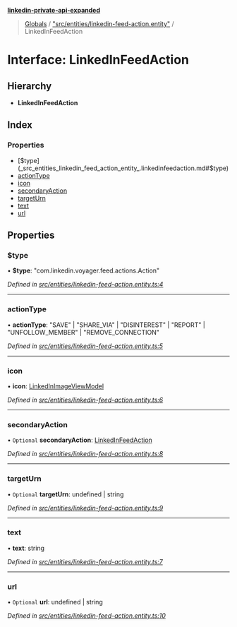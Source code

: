 **[linkedin-private-api-expanded](../README.md)**

> [Globals](../globals.md) / ["src/entities/linkedin-feed-action.entity"](../modules/_src_entities_linkedin_feed_action_entity_.md) / LinkedInFeedAction

# Interface: LinkedInFeedAction

## Hierarchy

* **LinkedInFeedAction**

## Index

### Properties

* [$type](_src_entities_linkedin_feed_action_entity_.linkedinfeedaction.md#$type)
* [actionType](_src_entities_linkedin_feed_action_entity_.linkedinfeedaction.md#actiontype)
* [icon](_src_entities_linkedin_feed_action_entity_.linkedinfeedaction.md#icon)
* [secondaryAction](_src_entities_linkedin_feed_action_entity_.linkedinfeedaction.md#secondaryaction)
* [targetUrn](_src_entities_linkedin_feed_action_entity_.linkedinfeedaction.md#targeturn)
* [text](_src_entities_linkedin_feed_action_entity_.linkedinfeedaction.md#text)
* [url](_src_entities_linkedin_feed_action_entity_.linkedinfeedaction.md#url)

## Properties

### $type

•  **$type**: \"com.linkedin.voyager.feed.actions.Action\"

*Defined in [src/entities/linkedin-feed-action.entity.ts:4](https://github.com/khanhtranngoccva/linkedin-private-api/blob/e33dfd5/src/entities/linkedin-feed-action.entity.ts#L4)*

___

### actionType

•  **actionType**: \"SAVE\" \| \"SHARE\_VIA\" \| \"DISINTEREST\" \| \"REPORT\" \| \"UNFOLLOW\_MEMBER\" \| \"REMOVE\_CONNECTION\"

*Defined in [src/entities/linkedin-feed-action.entity.ts:5](https://github.com/khanhtranngoccva/linkedin-private-api/blob/e33dfd5/src/entities/linkedin-feed-action.entity.ts#L5)*

___

### icon

•  **icon**: [LinkedInImageViewModel](_src_entities_linkedin_image_view_model_entity_.linkedinimageviewmodel.md)

*Defined in [src/entities/linkedin-feed-action.entity.ts:6](https://github.com/khanhtranngoccva/linkedin-private-api/blob/e33dfd5/src/entities/linkedin-feed-action.entity.ts#L6)*

___

### secondaryAction

• `Optional` **secondaryAction**: [LinkedInFeedAction](_src_entities_linkedin_feed_action_entity_.linkedinfeedaction.md)

*Defined in [src/entities/linkedin-feed-action.entity.ts:8](https://github.com/khanhtranngoccva/linkedin-private-api/blob/e33dfd5/src/entities/linkedin-feed-action.entity.ts#L8)*

___

### targetUrn

• `Optional` **targetUrn**: undefined \| string

*Defined in [src/entities/linkedin-feed-action.entity.ts:9](https://github.com/khanhtranngoccva/linkedin-private-api/blob/e33dfd5/src/entities/linkedin-feed-action.entity.ts#L9)*

___

### text

•  **text**: string

*Defined in [src/entities/linkedin-feed-action.entity.ts:7](https://github.com/khanhtranngoccva/linkedin-private-api/blob/e33dfd5/src/entities/linkedin-feed-action.entity.ts#L7)*

___

### url

• `Optional` **url**: undefined \| string

*Defined in [src/entities/linkedin-feed-action.entity.ts:10](https://github.com/khanhtranngoccva/linkedin-private-api/blob/e33dfd5/src/entities/linkedin-feed-action.entity.ts#L10)*
